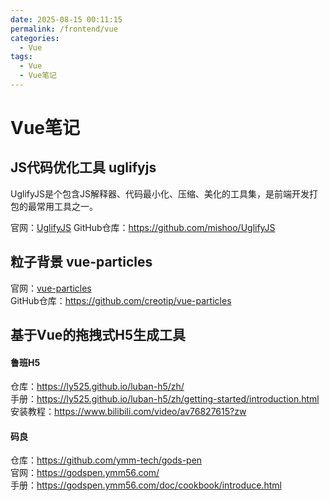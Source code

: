 ```yaml
---
date: 2025-08-15 00:11:15
permalink: /frontend/vue
categories:
  - Vue
tags:
  - Vue
  - Vue笔记
---
```


# Vue笔记

## JS代码优化工具 uglifyjs

UglifyJS是个包含JS解释器、代码最小化、压缩、美化的工具集，是前端开发打包的最常用工具之一。

官网：[UglifyJS](https://lisperator.net/uglifyjs/)
GitHub仓库：<https://github.com/mishoo/UglifyJS>

## 粒子背景 vue-particles

官网：[vue-particles](https://vue-particles.netlify.app/)  
GitHub仓库：<https://github.com/creotip/vue-particles>

## 基于Vue的拖拽式H5生成工具

#### 鲁班H5

仓库：<https://ly525.github.io/luban-h5/zh/>  
手册：<https://ly525.github.io/luban-h5/zh/getting-started/introduction.html>  
安装教程：<https://www.bilibili.com/video/av76827615?zw>

#### 码良

仓库：<https://github.com/ymm-tech/gods-pen>  
官网：<https://godspen.ymm56.com/>  
手册：<https://godspen.ymm56.com/doc/cookbook/introduce.html>
